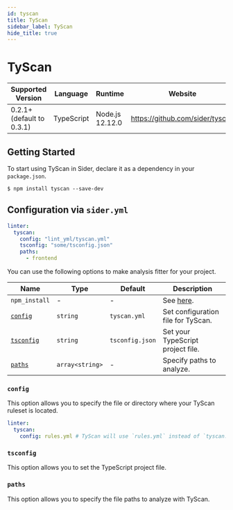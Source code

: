 ```yaml
---
id: tyscan
title: TyScan
sidebar_label: TyScan
hide_title: true
---
```


# TyScan

| Supported Version         | Language   | Runtime         | Website                         |
| ------------------------- | ---------- | --------------- | ------------------------------- |
| 0.2.1+ (default to 0.3.1) | TypeScript | Node.js 12.12.0 | https://github.com/sider/tyscan |

## Getting Started

To start using TyScan in Sider, declare it as a dependency in your `package.json`.

```shell
$ npm install tyscan --save-dev
```

## Configuration via `sider.yml`

```yaml
linter:
  tyscan:
    config: "lint_yml/tyscan.yml"
    tsconfig: "some/tsconfig.json"
    paths:
      - frontend
```

You can use the following options to make analysis fitter for your project.

| Name                    | Type            | Default         | Description                                                                   |
| ----------------------- | --------------- | --------------- | ----------------------------------------------------------------------------- |
| `npm_install`           | -               | -               | See [here](../../getting-started/custom-configuration.md#npm_install-option). |
| [`config`](#config)     | `string`        | `tyscan.yml`    | Set configuration file for TyScan.                                            |
| [`tsconfig`](#tsconfig) | `string`        | `tsconfig.json` | Set your TypeScript project file.                                             |
| [`paths`](#paths)       | `array<string>` | -               | Specify paths to analyze.                                                     |

### `config`

This option allows you to specify the file or directory where your TyScan ruleset is located.

```yaml
linter:
  tyscan:
    config: rules.yml # TyScan will use `rules.yml` instead of `tyscan.yml` as the ruleset.
```

### `tsconfig`

This option allows you to set the TypeScript project file.

### `paths`

This option allows you to specify the file paths to analyze with TyScan.
